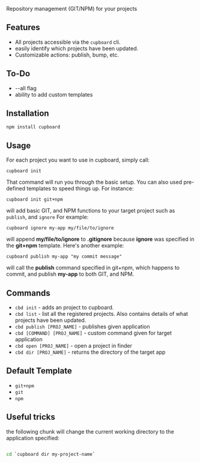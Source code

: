 Repository management (GIT/NPM) for your projects 
                                           

## Features                                
           
- All projects accessible via the `cupboard` cli.
- easily identify which projects have been updated. 
- Customizable actions: publish, bump, etc.    
                                            

## To-Do

- --all flag       
- ability to add custom templates

## Installation 

	npm install cupboard
                             

## Usage                                   
                          
For each project you want to use in cupboard, simply call:
                                            
	cupboard init               

That command will run you through the basic setup. You can also used pre-defined templates to speed things up. For instance:
    
	cupboard init git+npm
	                         
will add basic GIT, and NPM functions to your target project such as `publish`, and `ignore` For example:

	cupboard ignore my-app my/file/to/ignore
	
will append **my/file/to/ignore** to **.gitignore** because **ignore** was specified in the **git+npm** template. Here's another example:

 	cupboard publish my-app "my commit message"
                   
will call the **publish** command specified in git+npm, which happens to commit, and publish **my-app** to both GIT, and NPM.


	                                                                                                        

## Commands           
                  
- `cbd init` - adds an project to cupboard.
- `cbd list` - list all the registered projects. Also contains details of what projects have
been updated.                                                                                   
- `cbd publish [PROJ_NAME]` - publishes given application
- `cbd [COMMAND] [PROJ_NAME]` - custom command given for target application
- `cbd open [PROJ_NAME]` - open a project in finder    
- `cbd dir [PROJ_NAME]` - returns the directory of the target app      


## Default Template

- `git+npm`
- `git`
- `npm`


## Useful tricks

the following chunk will change the current working directory to the application specified:   

````bash

cd `cupboard dir my-project-name`

````
              

                       




                                    


